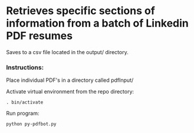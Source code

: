 
Retrieves specific sections of information from a batch of Linkedin PDF resumes
===

Saves to a csv file located in the output/ directory.

### Instructions:

Place individual PDF's in a directory called pdfInput/

Activate virtual environment from the repo directory:

	. bin/activate

Run program: 
	
	python py-pdfbot.py

